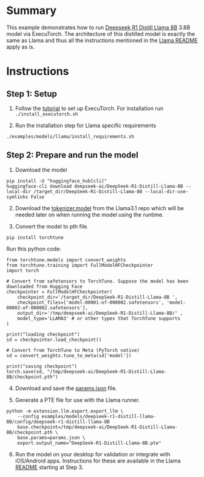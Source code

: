 # Summary
This example demonstrates how to run [Deepseek R1 Distill Llama 8B](https://huggingface.co/deepseek-ai/DeepSeek-R1-Distill-Llama-8B) 3.8B model via ExecuTorch. The architecture of this distilled model is exactly the same as Llama and thus all the instructions mentioned in the [Llama README](../llama/README.md) apply as is.

# Instructions
## Step 1: Setup
1. Follow the [tutorial](https://pytorch.org/executorch/main/getting-started-setup) to set up ExecuTorch. For installation run `./install_executorch.sh`

2. Run the installation step for Llama specific requirements
```
./examples/models/llama/install_requirements.sh
```

## Step 2: Prepare and run the model
1. Download the model
```
pip install -U "huggingface_hub[cli]"
huggingface-cli download deepseek-ai/DeepSeek-R1-Distill-Llama-8B --local-dir /target_dir/DeepSeek-R1-Distill-Llama-8B --local-dir-use-symlinks False
```

2. Download the [tokenizer.model](https://huggingface.co/meta-llama/Llama-3.1-8B/tree/main/original) from the Llama3.1 repo which will be needed later on when running the model using the runtime.

3. Convert the model to pth file.
```
pip install torchtune
```

Run this python code:
```
from torchtune.models import convert_weights
from torchtune.training import FullModelHFCheckpointer
import torch

# Convert from safetensors to TorchTune. Suppose the model has been downloaded from Hugging Face
checkpointer = FullModelHFCheckpointer(
    checkpoint_dir='/target_dir/DeepSeek-R1-Distill-Llama-8B ',
    checkpoint_files=['model-00001-of-000002.safetensors', 'model-00002-of-000002.safetensors'],
    output_dir='/tmp/deepseek-ai/DeepSeek-R1-Distill-Llama-8B/' ,
    model_type='LLAMA3' # or other types that TorchTune supports
)

print("loading checkpoint")
sd = checkpointer.load_checkpoint()

# Convert from TorchTune to Meta (PyTorch native)
sd = convert_weights.tune_to_meta(sd['model'])

print("saving checkpoint")
torch.save(sd, "/tmp/deepseek-ai/DeepSeek-R1-Distill-Llama-8B/checkpoint.pth")
```

4. Download and save the [params.json](https://huggingface.co/meta-llama/Llama-3.1-8B/tree/main/original) file.

5. Generate a PTE file for use with the Llama runner.
```
python -m extension.llm.export.export_llm \
    --config examples/models/deepseek-r1-distill-llama-8B/config/deepseek-r1-distill-llama-8B
    base.checkpoint=/tmp/deepseek-ai/DeepSeek-R1-Distill-Llama-8B/checkpoint.pth \
	base.params=params.json \
	export.output_name="DeepSeek-R1-Distill-Llama-8B.pte"
```

6. Run the model on your desktop for validation or integrate with iOS/Android apps. Instructions for these are available in the Llama [README](../llama/README.md) starting at Step 3.
